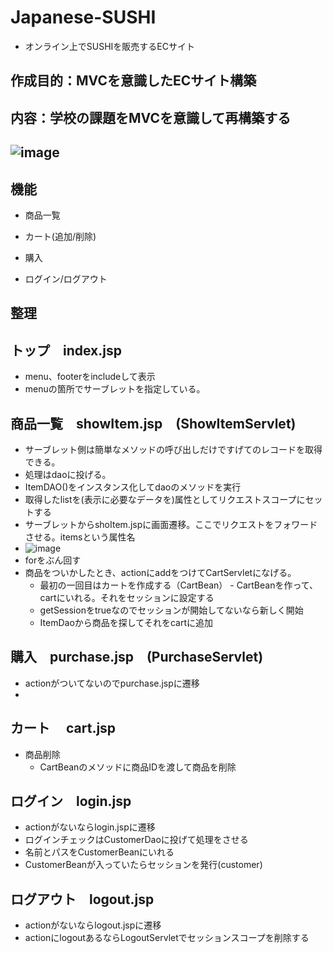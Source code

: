 # Japanese-SUSHI
- オンライン上でSUSHIを販売するECサイト   

## 作成目的：MVCを意識したECサイト構築

## 内容：学校の課題をMVCを意識して再構築する

## ![image](https://user-images.githubusercontent.com/96870513/198242691-835fe662-2fe0-4614-b917-d271ea9c3ccf.png)

## 機能

- 商品一覧

- カート(追加/削除)

- 購入

- ログイン/ログアウト



## 整理

## トップ　index.jsp
- menu、footerをincludeして表示
- menuの箇所でサーブレットを指定している。

## 商品一覧　showItem.jsp　(ShowItemServlet)
- サーブレット側は簡単なメソッドの呼び出しだけですげてのレコードを取得できる。
- 処理はdaoに投げる。
- ItemDAO()をインスタンス化してdaoのメソッドを実行
- 取得したlistを(表示に必要なデータを)属性としてリクエストスコープにセットする
- サーブレットからshoItem.jspに画面遷移。ここでリクエストをフォワードさせる。itemsという属性名
- ![image](https://user-images.githubusercontent.com/96870513/198220825-bc7709ba-28ad-4846-bf13-9f73fa7217f2.png)
- forをぶん回す
- 商品をついかしたとき、actionにaddをつけてCartServletになげる。
  - 最初の一回目はカートを作成する（CartBean）
        - CartBeanを作って、cartにいれる。それをセッションに設定する
  - getSessionをtrueなのでセッションが開始してないなら新しく開始
  - ItemDaoから商品を探してそれをcartに追加



## 購入　purchase.jsp　(PurchaseServlet)
- actionがついてないのでpurchase.jspに遷移
- 

## カート 　cart.jsp
- 商品削除
  - CartBeanのメソッドに商品IDを渡して商品を削除


## ログイン　login.jsp
- actionがないならlogin.jspに遷移
- ログインチェックはCustomerDaoに投げて処理をさせる
- 名前とパスをCustomerBeanにいれる
- CustomerBeanが入っていたらセッションを発行(customer)


## ログアウト　logout.jsp
- actionがないならlogout.jspに遷移
- actionにlogoutあるならLogoutServletでセッションスコープを削除する


